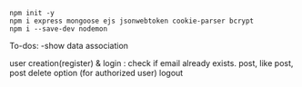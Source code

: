 ```
npm init -y
npm i express mongoose ejs jsonwebtoken cookie-parser bcrypt
npm i --save-dev nodemon
```
To-dos:
-show data association

user creation(register) & login : check if email already exists.
post,
like post,
post delete option (for authorized user)
logout
